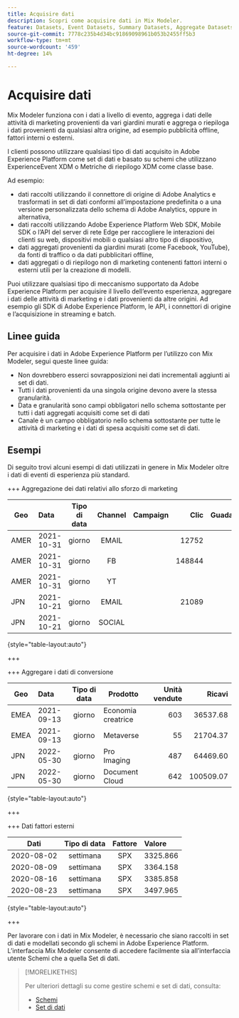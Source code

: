 ```yaml
---
title: Acquisire dati
description: Scopri come acquisire dati in Mix Modeler.
feature: Datasets, Event Datasets, Summary Datasets, Aggregate Datasets
source-git-commit: 7778c235b4d34bc91869098961b053b2455ff5b3
workflow-type: tm+mt
source-wordcount: '459'
ht-degree: 14%

---
```



# Acquisire dati

Mix Modeler funziona con i dati a livello di evento, aggrega i dati delle attività di marketing provenienti da vari giardini murati e aggrega o riepiloga i dati provenienti da qualsiasi altra origine, ad esempio pubblicità offline, fattori interni o esterni.

I clienti possono utilizzare qualsiasi tipo di dati acquisito in Adobe Experience Platform come set di dati e basato su schemi che utilizzano ExperienceEvent XDM o Metriche di riepilogo XDM come classe base.

Ad esempio:

* dati raccolti utilizzando il connettore di origine di Adobe Analytics e trasformati in set di dati conformi all’impostazione predefinita o a una versione personalizzata dello schema di Adobe Analytics, oppure in alternativa,
* dati raccolti utilizzando Adobe Experience Platform Web SDK, Mobile SDK o l’API del server di rete Edge per raccogliere le interazioni dei clienti su web, dispositivi mobili o qualsiasi altro tipo di dispositivo,
* dati aggregati provenienti da giardini murati (come Facebook, YouTube), da fonti di traffico o da dati pubblicitari offline,
* dati aggregati o di riepilogo non di marketing contenenti fattori interni o esterni utili per la creazione di modelli.

Puoi utilizzare qualsiasi tipo di meccanismo supportato da Adobe Experience Platform per acquisire il livello dell’evento esperienza, aggregare i dati delle attività di marketing e i dati provenienti da altre origini. Ad esempio gli SDK di Adobe Experience Platform, le API, i connettori di origine e l’acquisizione in streaming e batch.


## Linee guida

Per acquisire i dati in Adobe Experience Platform per l’utilizzo con Mix Modeler, segui queste linee guida:

* Non dovrebbero esserci sovrapposizioni nei dati incrementali aggiunti ai set di dati.
* Tutti i dati provenienti da una singola origine devono avere la stessa granularità.
* Data e granularità sono campi obbligatori nello schema sottostante per tutti i dati aggregati acquisiti come set di dati
* Canale è un campo obbligatorio nello schema sottostante per tutte le attività di marketing e i dati di spesa acquisiti come set di dati.


## Esempi

Di seguito trovi alcuni esempi di dati utilizzati in genere in Mix Modeler oltre i dati di eventi di esperienza più standard.

+++ Aggregazione dei dati relativi allo sforzo di marketing

| Geo | Data | Tipo di data | Channel | Campaign | Clic | Guadagnato | Coinvolgimento | Impression | Open | Di proprietà | Inviate |
|---|:--|---|:---:|---|--:|---|--:|---|---|---|--:|
| AMER | 2021-10-31 | giorno | EMAIL | | 12752 | | | | | | 1132945 |
| AMER | 2021-10-31 | giorno | FB | | 148844 | | | | | | |
| AMER | 2021-10-31 | giorno | YT | | | | 2314452 | | | | |
| JPN | 2021-10-21 | giorno | EMAIL | | 21089 | | | | | | 3283626 |
| JPN | 2021-10-21 | giorno | SOCIAL | | | | 621 | | | | |

{style="table-layout:auto"}

+++

+++ Aggregare i dati di conversione

| Geo | Data | Tipo di data | Prodotto | Unità vendute | Ricavi |
|---|:---|:---:|---|--:|--:|
| EMEA | 2021-09-13 | giorno | Economia creatrice | 603 | 36537.68 |
| EMEA | 2021-09-13 | giorno | Metaverse | 55 | 21704.37 |
| JPN | 2022-05-30 | giorno | Pro Imaging | 487 | 64469.60 |
| JPN | 2022-05-30 | giorno | Document Cloud | 642 | 100509.07 |

{style="table-layout:auto"}

+++

+++ Dati fattori esterni

| Dati | Tipo di data | Fattore | Valore |
|---|:---:|:---:|:---|
| 2020-08-02 | settimana | SPX | 3325.866 |
| 2020-08-09 | settimana | SPX | 3364.158 |
| 2020-08-16 | settimana | SPX | 3385.858 |
| 2020-08-23 | settimana | SPX | 3497.965 |

{style="table-layout:auto"}

+++

Per lavorare con i dati in Mix Modeler, è necessario che siano raccolti in set di dati e modellati secondo gli schemi in Adobe Experience Platform. L’interfaccia Mix Modeler consente di accedere facilmente sia all’interfaccia utente Schemi che a quella Set di dati.


>[!MORELIKETHIS]
>
>Per ulteriori dettagli su come gestire schemi e set di dati, consulta:
>
>* [Schemi](schemas.md)
>* [Set di dati](datasets.md)
